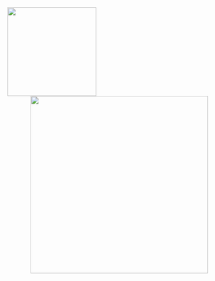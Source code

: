 <img width="200px" src="http://i.imgur.com/tXmKntN.png"/>
<center><img width="400px" src="http://i.imgur.com/WDZye0M.png"/></center>
